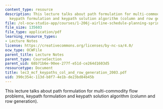 ```yaml
---
content_type: resource
description: This lecture talks about path formulation for multi-commodity flow problems,
  keypath formulation and keypath solution algorithm (column and row generation).
file: /ol-ocw-studio-app/courses/1-206j-airline-schedule-planning-spring-2003/390c354c113db8f74e1bde23bd84b45b_lec3_mcf_keypaths_col_and_row_generation_2003.pdf
file_size: 135603
file_type: application/pdf
learning_resource_types:
- Lecture Notes
license: https://creativecommons.org/licenses/by-nc-sa/4.0/
ocw_type: OCWFile
parent_title: Lecture Notes
parent_type: CourseSection
parent_uid: 68b71b6e-90ee-277f-e51d-ce264d1603d5
resourcetype: Document
title: lec3_mcf_keypaths_col_and_row_generation_2003.pdf
uid: 390c354c-113d-b8f7-4e1b-de23bd84b45b
---
```

This lecture talks about path formulation for multi-commodity flow problems, keypath formulation and keypath solution algorithm (column and row generation).